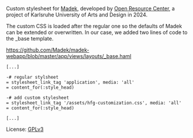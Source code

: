 Custom stylesheet for [Madek](https://github.com/orc-hfg/resources/wiki/Madek), developed by [Open Resource Center](https://hfg-karlsruhe.de/forschung-und-entwicklung/orc/), a project of Karlsruhe University of Arts and Design in 2024.

The custom CSS is loaded after the regular one so the defaults of Madek can be extended or overwritten. In our case, we added two lines of code to the _base template.

https://github.com/Madek/madek-webapp/blob/master/app/views/layouts/_base.haml

```haml
[...]

-# regular stylsheet
= stylesheet_link_tag 'application', media: 'all'
= content_for(:style_head)

-# add custom stylesheet
= stylesheet_link_tag '/assets/hfg-customization.css', media: 'all'
= content_for(:style_head)

[...]
```


License: [GPLv3](https://www.gnu.org/licenses/gpl-3.0.html)